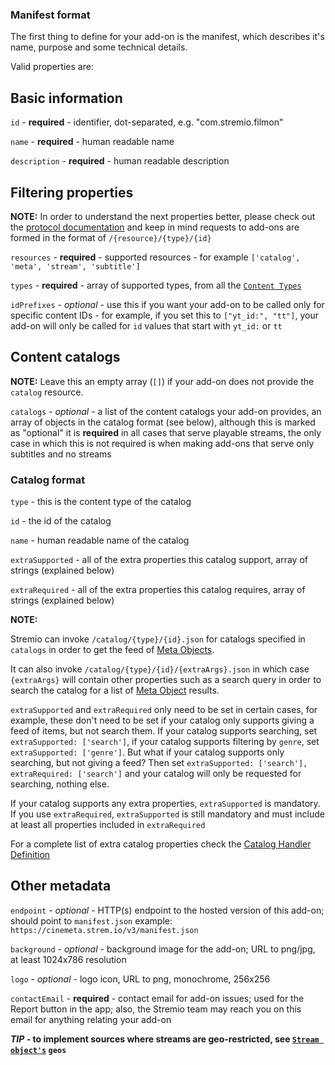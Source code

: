 ### Manifest format

The first thing to define for your add-on is the manifest, which describes it's name, purpose and some technical details.

Valid properties are:


## Basic information

``id`` - **required** - identifier, dot-separated, e.g. "com.stremio.filmon"

``name`` - **required** - human readable name

``description`` - **required** - human readable description

## Filtering properties

**NOTE:** In order to understand the next properties better, please check out the [protocol documentation](../../protocol.md) and keep in mind requests to add-ons are formed in the format of `/{resource}/{type}/{id}`

``resources`` - **required** - supported resources - for example ``['catalog', 'meta', 'stream', 'subtitle']``

``types`` - **required** - array of supported types, from all the [``Content Types``](./content.types.md)

``idPrefixes`` - _optional_ - use this if you want your add-on to be called only for specific content IDs - for example, if you set this to `["yt_id:", "tt"]`, your add-on will only be called for `id` values that start with `yt_id:` or `tt`

## Content catalogs

**NOTE:** Leave this an empty array (``[]``) if your add-on does not provide the `catalog` resource.

``catalogs`` - _optional_ - a list of the content catalogs your add-on provides, an array of objects in the catalog format (see below), although this is marked as "optional" it is **required** in all cases that serve playable streams, the only case in which this is not required is when making add-ons that serve only subtitles and no streams

### Catalog format

``type`` - this is the content type of the catalog 

``id`` - the id of the catalog

``name`` - human readable name of the catalog

``extraSupported`` - all of the extra properties this catalog support, array of strings (explained below)

``extraRequired`` - all of the extra properties this catalog requires, array of strings (explained below)

**NOTE:**

Stremio can invoke `/catalog/{type}/{id}.json` for catalogs specified in `catalogs` in order to get the feed of [Meta Objects](./meta.md).

It can also invoke `/catalog/{type}/{id}/{extraArgs}.json` in which case `{extraArgs}` will contain other properties such as a search query in order to search the catalog for a list of [Meta Object](./meta.md) results.

``extraSupported`` and ``extraRequired`` only need to be set in certain cases, for example, these don't need to be set if your catalog only supports giving a feed of items, but not search them. If your catalog supports searching, set `extraSupported: ['search']`, if your catalog supports filtering by `genre`, set `extraSupported: ['genre']`. But what if your catalog supports only searching, but not giving a feed? Then set `extraSupported: ['search'], extraRequired: ['search']` and your catalog will only be requested for searching, nothing else.

If your catalog supports any extra properties, `extraSupported` is mandatory. If you use `extraRequired`, `extraSupported` is still mandatory and must include at least all properties included in `extraRequired`

For a complete list of extra catalog properties check the [Catalog Handler Definition](../requests/defineCatalogHandler.md)

## Other metadata

``endpoint`` - _optional_ - HTTP(s) endpoint to the hosted version of this add-on; should point to `manifest.json` example: ``https://cinemeta.strem.io/v3/manifest.json``

``background`` - _optional_ - background image for the add-on; URL to png/jpg, at least 1024x786 resolution

``logo`` - _optional_ - logo icon, URL to png, monochrome, 256x256

``contactEmail`` - **required** - contact email for add-on issues; used for the Report button in the app; also, the Stremio team may reach you on this email for anything relating your add-on


***TIP* - to implement sources where streams are geo-restricted, see [``Stream object's``](./stream.md) `geos`**

